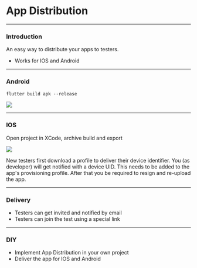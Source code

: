 # App Distribution
---

### Introduction
An easy way to distribute your apps to testers.
- Works for IOS and Android

---
### Android
```flutter build apk --release```

<img src="../images/appdist-android.png">

---
### IOS
Open project in XCode, archive build and export

<img src="../images/appdist-ios.png">

New testers first download a profile to deliver their device identifier. You (as developer) will get notified with a device UID. This needs to be added to the app's provisioning profile. After that you be required to resign and re-upload the app.

---
### Delivery
- Testers can get invited and notified by email
- Testers can join the test using a special link

---
### DIY
- Implement App Distribution in your own project
- Deliver the app for IOS and Android


